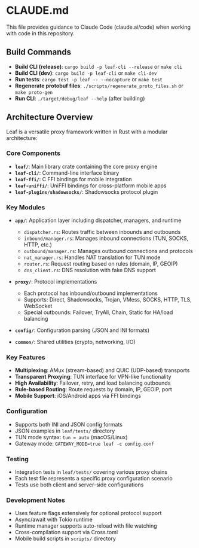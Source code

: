 # CLAUDE.md

This file provides guidance to Claude Code (claude.ai/code) when working with code in this repository.

## Build Commands

- **Build CLI (release)**: `cargo build -p leaf-cli --release` or `make cli`
- **Build CLI (dev)**: `cargo build -p leaf-cli` or `make cli-dev`
- **Run tests**: `cargo test -p leaf -- --nocapture` or `make test`
- **Regenerate protobuf files**: `./scripts/regenerate_proto_files.sh` or `make proto-gen`
- **Run CLI**: `./target/debug/leaf --help` (after building)

## Architecture Overview

Leaf is a versatile proxy framework written in Rust with a modular architecture:

### Core Components

- **`leaf/`**: Main library crate containing the core proxy engine
- **`leaf-cli/`**: Command-line interface binary
- **`leaf-ffi/`**: C FFI bindings for mobile integration
- **`leaf-uniffi/`**: UniFFI bindings for cross-platform mobile apps
- **`leaf-plugins/shadowsocks/`**: Shadowsocks protocol plugin

### Key Modules

- **`app/`**: Application layer including dispatcher, managers, and runtime
  - `dispatcher.rs`: Routes traffic between inbounds and outbounds
  - `inbound/manager.rs`: Manages inbound connections (TUN, SOCKS, HTTP, etc.)
  - `outbound/manager.rs`: Manages outbound connections and protocols
  - `nat_manager.rs`: Handles NAT translation for TUN mode
  - `router.rs`: Request routing based on rules (domain, IP, GEOIP)
  - `dns_client.rs`: DNS resolution with fake DNS support

- **`proxy/`**: Protocol implementations
  - Each protocol has inbound/outbound implementations
  - Supports: Direct, Shadowsocks, Trojan, VMess, SOCKS, HTTP, TLS, WebSocket
  - Special outbounds: Failover, TryAll, Chain, Static for HA/load balancing

- **`config/`**: Configuration parsing (JSON and INI formats)
- **`common/`**: Shared utilities (crypto, networking, I/O)

### Key Features

- **Multiplexing**: AMux (stream-based) and QUIC (UDP-based) transports
- **Transparent Proxying**: TUN interface for VPN-like functionality
- **High Availability**: Failover, retry, and load balancing outbounds
- **Rule-based Routing**: Route requests by domain, IP, GEOIP, port
- **Mobile Support**: iOS/Android apps via FFI bindings

### Configuration

- Supports both INI and JSON config formats
- JSON examples in `leaf/tests/` directory
- TUN mode syntax: `tun = auto` (macOS/Linux)
- Gateway mode: `GATEWAY_MODE=true leaf -c config.conf`

### Testing

- Integration tests in `leaf/tests/` covering various proxy chains
- Each test file represents a specific proxy configuration scenario
- Tests use both client and server-side configurations

### Development Notes

- Uses feature flags extensively for optional protocol support
- Async/await with Tokio runtime
- Runtime manager supports auto-reload with file watching
- Cross-compilation support via Cross.toml
- Mobile build scripts in `scripts/` directory
